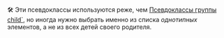 ---
---

🛠 Эти псевдоклассы используются реже, чем [ Псевдоклассы группы child`](/css/child), но иногда нужно выбрать именно из списка _однотипных_ элементов, а не из всех детей своего родителя.
